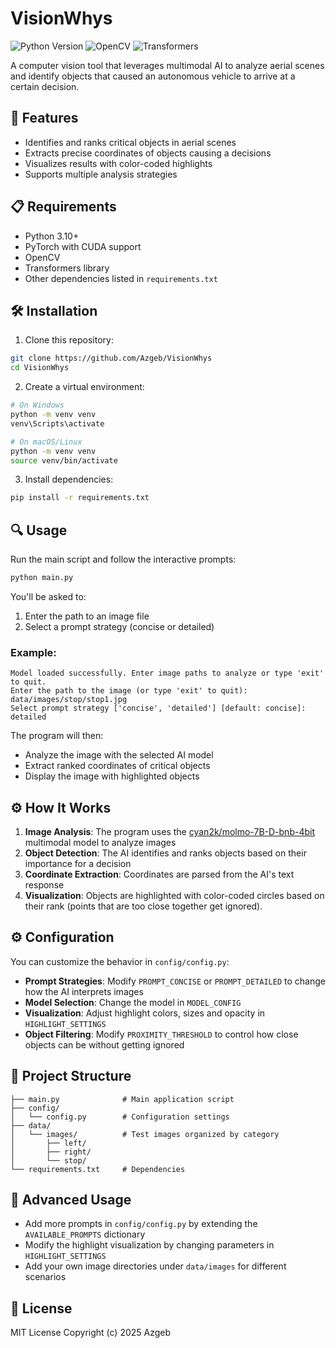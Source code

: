 # VisionWhys

![Python Version](https://img.shields.io/badge/python-3.10+-blue.svg)
![OpenCV](https://img.shields.io/badge/OpenCV-4.11.0-green.svg)
![Transformers](https://img.shields.io/badge/Transformers-4.48.2-orange.svg)

A computer vision tool that leverages multimodal AI to analyze aerial scenes and identify objects that caused an autonomous vehicle to arrive at a certain decision.

## 🚀 Features

- Identifies and ranks critical objects in aerial scenes
- Extracts precise coordinates of objects causing a decisions
- Visualizes results with color-coded highlights
- Supports multiple analysis strategies

## 📋 Requirements

- Python 3.10+
- PyTorch with CUDA support
- OpenCV
- Transformers library
- Other dependencies listed in `requirements.txt`

## 🛠️ Installation

1. Clone this repository:

```bash
git clone https://github.com/Azgeb/VisionWhys
cd VisionWhys
```

2. Create a virtual environment:

```bash
# On Windows
python -m venv venv
venv\Scripts\activate

# On macOS/Linux
python -m venv venv
source venv/bin/activate
```

3. Install dependencies:

```bash
pip install -r requirements.txt
```

## 🔍 Usage

Run the main script and follow the interactive prompts:

```bash
python main.py
```

You'll be asked to:
1. Enter the path to an image file
2. Select a prompt strategy (concise or detailed)

### Example:

```
Model loaded successfully. Enter image paths to analyze or type 'exit' to quit.
Enter the path to the image (or type 'exit' to quit): data/images/stop/stop1.jpg
Select prompt strategy ['concise', 'detailed'] [default: concise]: detailed
```

The program will then:
- Analyze the image with the selected AI model
- Extract ranked coordinates of critical objects
- Display the image with highlighted objects

## ⚙️ How It Works

1. **Image Analysis**: The program uses the [cyan2k/molmo-7B-D-bnb-4bit](https://huggingface.co/cyan2k/molmo-7B-D-bnb-4bit) multimodal model to analyze images
2. **Object Detection**: The AI identifies and ranks objects based on their importance for a decision
3. **Coordinate Extraction**: Coordinates are parsed from the AI's text response
4. **Visualization**: Objects are highlighted with color-coded circles based on their rank (points that are too close together get ignored).

## ⚙️ Configuration

You can customize the behavior in `config/config.py`:

- **Prompt Strategies**: Modify `PROMPT_CONCISE` or `PROMPT_DETAILED` to change how the AI interprets images
- **Model Selection**: Change the model in `MODEL_CONFIG`
- **Visualization**: Adjust highlight colors, sizes and opacity in `HIGHLIGHT_SETTINGS`
- **Object Filtering**: Modify `PROXIMITY_THRESHOLD` to control how close objects can be without getting ignored

## 📁 Project Structure

```
├── main.py              # Main application script
├── config/
│   └── config.py        # Configuration settings
├── data/
│   └── images/          # Test images organized by category
│       ├── left/
│       ├── right/
│       └── stop/
└── requirements.txt     # Dependencies
```

## 🔧 Advanced Usage

- Add more prompts in `config/config.py` by extending the `AVAILABLE_PROMPTS` dictionary
- Modify the highlight visualization by changing parameters in `HIGHLIGHT_SETTINGS`
- Add your own image directories under `data/images` for different scenarios

## 📝 License

MIT License
Copyright (c) 2025 Azgeb